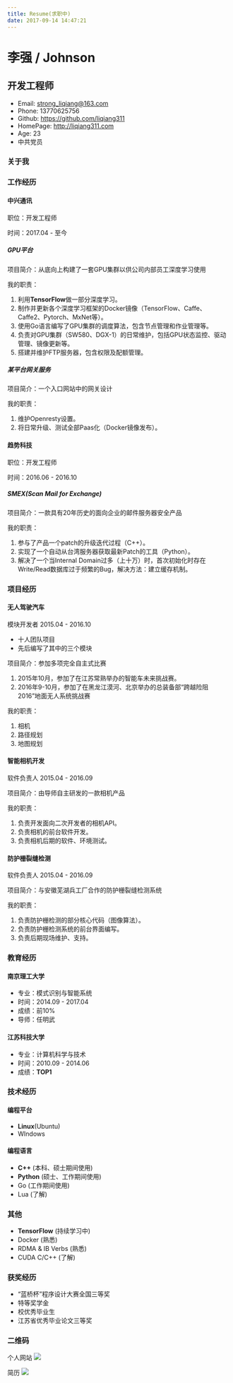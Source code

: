 ```yaml
---
title: Resume(求职中)
date: 2017-09-14 14:47:21
---
```


# 李强 / Johnson

## 开发工程师

- Email: strong_liqiang@163.com
- Phone: 13770625756
- Github: https://github.com/liqiang311
- HomePage: http://liqiang311.com
- Age: 23
- 中共党员

### 关于我

### 工作经历

#### 中兴通讯 

职位：开发工程师

时间：2017.04 - 至今

##### GPU平台

项目简介：从底向上构建了一套GPU集群以供公司内部员工深度学习使用  

我的职责：  

1. 利用**TensorFlow**做一部分深度学习。  
2. 制作并更新各个深度学习框架的Docker镜像（TensorFlow、Caffe、Caffe2、Pytorch、MxNet等）。
3. 使用Go语言编写了GPU集群的调度算法，包含节点管理和作业管理等。
4. 负责对GPU集群（SW580、DGX-1）的日常维护，包括GPU状态监控、驱动管理、镜像更新等。
5. 搭建并维护FTP服务器，包含权限及配额管理。

##### 某平台网关服务  

项目简介：一个入口网站中的网关设计  

我的职责：  

1. 维护Openresty设置。
2. 将日常升级、测试全部Paas化（Docker镜像发布）。

#### 趋势科技

职位：开发工程师

时间：2016.06 - 2016.10

##### SMEX(Scan Mail for Exchange)

项目简介：一款具有20年历史的面向企业的邮件服务器安全产品

我的职责：

1. 参与了产品一个patch的升级迭代过程（C++）。
2. 实现了一个自动从台湾服务器获取最新Patch的工具（Python）。
3. 解决了一个当Internal Domain过多（上十万）时，首次初始化时存在Write/Read数据库过于频繁的Bug，解决方法：建立缓存机制。

### 项目经历

#### 无人驾驶汽车

模块开发者 2015.04 - 2016.10

- 十人团队项目
- 先后编写了其中的三个模块

项目简介：参加多项完全自主式比赛

1. 2015年10月，参加了在江苏常熟举办的智能车未来挑战赛。
2. 2016年9-10月，参加了在黑龙江漠河、北京举办的总装备部“跨越险阻2016”地面无人系统挑战赛

我的职责：

1. 相机
2. 路径规划
3. 地图规划

#### 智能相机开发

软件负责人 2015.04 - 2016.09

项目简介：由导师自主研发的一款相机产品

我的职责：

1. 负责开发面向二次开发者的相机API。
2. 负责相机的前台软件开发。
3. 负责相机后期的软件、环境测试。

#### 防护栅裂缝检测

软件负责人 2015.04 - 2016.09

项目简介：与安徽芜湖兵工厂合作的防护栅裂缝检测系统

我的职责：

1. 负责防护栅检测的部分核心代码（图像算法）。
2. 负责防护栅检测系统的前台界面编写。
3. 负责后期现场维护、支持。

### 教育经历

#### 南京理工大学

- 专业：模式识别与智能系统
- 时间：2014.09 - 2017.04
- 成绩：前10%  
- 导师：任明武

#### 江苏科技大学

- 专业：计算机科学与技术
- 时间：2010.09 - 2014.06
- 成绩：**TOP1**

### 技术经历

#### 编程平台

- **Linux**(Ubuntu)
- WIndows

#### 编程语言

- **C++** (本科、硕士期间使用)
- **Python** (硕士、工作期间使用)
- Go (工作期间使用)
- Lua (了解)

### 其他

- **TensorFlow** (持续学习中)
- Docker (熟悉)
- RDMA & IB Verbs (熟悉)
- CUDA C/C++ (了解)

### 获奖经历

- “蓝桥杯”程序设计大赛全国三等奖
- 特等奖学金
- 校优秀毕业生
- 江苏省优秀毕业论文三等奖

### 二维码

个人网站
![](/images/homepage.png)

简历
![](/images/resume.png)